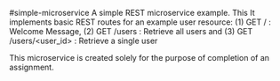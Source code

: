 #simple-microservice
A simple REST microservice example.
This
It implements basic REST routes for an example user resource:
              (1) GET / : Welcome Message, 
              (2) GET /users : Retrieve all users and
              (3) GET /users/<user_id> : Retrieve a single user

This microservice is created solely for the purpose of completion of an assignment.
